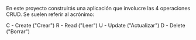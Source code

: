 En este proyecto construirás una aplicación que involucre las 4 operaciones CRUD.
Se suelen referir al acrónimo:

C - Create ("Crear")
R - Read ("Leer")
U - Update ("Actualizar")
D - Delete ("Borrar")